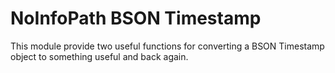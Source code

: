 # NoInfoPath BSON Timestamp

This module provide two useful functions for converting a BSON Timestamp object 
to something useful and back again.  
